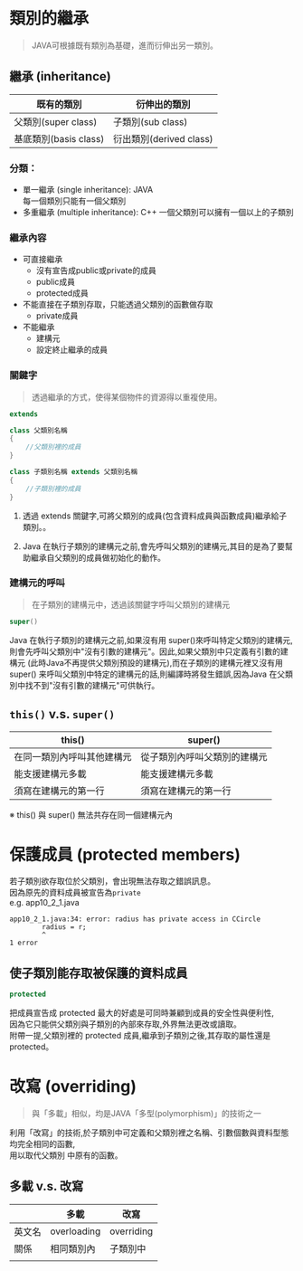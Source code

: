 # 類別的繼承
> JAVA可根據既有類別為基礎，進而衍伸出另一類別。

## 繼承 (inheritance)

|既有的類別|衍伸出的類別|
|---------|-----------|
|父類別(super class)|子類別(sub class)|
|基底類別(basis class)|衍出類別(derived class)|

### 分類：

* 單一繼承 (single inheritance): JAVA  
  每一個類別只能有一個父類別
* 多重繼承 (multiple inheritance): C++
  一個父類別可以擁有一個以上的子類別

### 繼承內容

* 可直接繼承
  * 沒有宣告成public或private的成員
  * public成員
  * protected成員
* 不能直接在子類別存取，只能透過父類別的函數做存取
  * private成員
* 不能繼承
  * 建構元
  * 設定終止繼承的成員

### 關鍵字
> 透過繼承的方式，使得某個物件的資源得以重複使用。
```java
extends
```

```java
class 父類別名稱
{
    //父類別裡的成員
}

class 子類別名稱 extends 父類別名稱
{
    //子類別裡的成員
}
```

1. 透過 extends 關鍵字,可將父類別的成員(包含資料成員與函數成員)繼承給子類別。。

2. Java 在執行子類別的建構元之前,會先呼叫父類別的建構元,其目的是為了要幫助繼承自父類別的成員做初始化的動作。

### 建構元的呼叫
> 在子類別的建構元中，透過該關鍵字呼叫父類別的建構元
```java
super()
```
Java 在執行子類別的建構元之前,如果沒有用 super()來呼叫特定父類別的建構元,  
則會先呼叫父類別中"沒有引數的建構元"。因此,如果父類別中只定義有引數的建構元
(此時Java不再提供父類別預設的建構元),而在子類別的建構元裡又沒有用 super() 来呼叫父類別中特定的建構元的話,則編譯時將發生錯誤,因為Java 在父類別中找不到"沒有引數的建構元"可供執行。

## ```this()``` v.s. ```super()```
|     this()     |     super()     |
|------|-------|
|在同一類別內呼叫其他建構元|從子類別內呼叫父類別的建構元|
|能支援建構元多載|能支援建構元多載|
|須寫在建構元的第一行|須寫在建構元的第一行|

※ this() 與 super() 無法共存在同一個建構元內

# 保護成員 (protected members)

若子類別欲存取位於父類別，會出現無法存取之錯誤訊息。  
因為原先的資料成員被宣告為```private```  
e.g. app10_2_1.java
```
app10_2_1.java:34: error: radius has private access in CCircle
        radius = r;
        ^
1 error
```
## 使子類別能存取被保護的資料成員
```java
protected
```
把成員宣告成 protected 最大的好處是可同時兼顧到成員的安全性與便利性,  
因為它只能供父類別與子類別的內部來存取,外界無法更改或讀取。  
附帶一提,父類別裡的 protected 成員,繼承到子類別之後,其存取的屬性還是 protected。

# 改寫 (overriding)
> 與「多載」相似，均是JAVA「多型(polymorphism)」的技術之一

利用「改寫」的技術,於子類別中可定義和父類別裡之名稱、引數個數與資料型態均完全相同的函數,  
用以取代父類別 中原有的函數。

## 多載 v.s. 改寫

||多載|改寫|
|-|---------|-----------|
|英文名|overloading|overriding|
|關係|相同類別內|子類別中|
||||